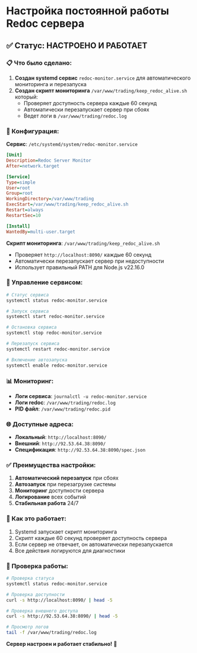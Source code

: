 # Настройка постоянной работы Redoc сервера

## ✅ Статус: НАСТРОЕНО И РАБОТАЕТ

### 📋 Что было сделано:

1. **Создан systemd сервис** `redoc-monitor.service` для автоматического мониторинга и перезапуска
2. **Создан скрипт мониторинга** `/var/www/trading/keep_redoc_alive.sh` который:
   - Проверяет доступность сервера каждые 60 секунд
   - Автоматически перезапускает сервер при сбоях
   - Ведет логи в `/var/www/trading/redoc.log`

### 🔧 Конфигурация:

**Сервис**: `/etc/systemd/system/redoc-monitor.service`
```ini
[Unit]
Description=Redoc Server Monitor
After=network.target

[Service]
Type=simple
User=root
Group=root
WorkingDirectory=/var/www/trading
ExecStart=/var/www/trading/keep_redoc_alive.sh
Restart=always
RestartSec=10

[Install]
WantedBy=multi-user.target
```

**Скрипт мониторинга**: `/var/www/trading/keep_redoc_alive.sh`
- Проверяет `http://localhost:8090/` каждые 60 секунд
- Автоматически перезапускает сервер при недоступности
- Использует правильный PATH для Node.js v22.16.0

### 🚀 Управление сервисом:

```bash
# Статус сервиса
systemctl status redoc-monitor.service

# Запуск сервиса
systemctl start redoc-monitor.service

# Остановка сервиса
systemctl stop redoc-monitor.service

# Перезапуск сервиса
systemctl restart redoc-monitor.service

# Включение автозапуска
systemctl enable redoc-monitor.service
```

### 📊 Мониторинг:

- **Логи сервиса**: `journalctl -u redoc-monitor.service`
- **Логи redoc**: `/var/www/trading/redoc.log`
- **PID файл**: `/var/www/trading/redoc.pid`

### 🌐 Доступные адреса:

- **Локальный**: `http://localhost:8090/`
- **Внешний**: `http://92.53.64.38:8090/`
- **Спецификация**: `http://92.53.64.38:8090/spec.json`

### ✅ Преимущества настройки:

1. **Автоматический перезапуск** при сбоях
2. **Автозапуск** при перезагрузке системы
3. **Мониторинг** доступности сервера
4. **Логирование** всех событий
5. **Стабильная работа** 24/7

### 🔄 Как это работает:

1. Systemd запускает скрипт мониторинга
2. Скрипт каждые 60 секунд проверяет доступность сервера
3. Если сервер не отвечает, он автоматически перезапускается
4. Все действия логируются для диагностики

### 📝 Проверка работы:

```bash
# Проверка статуса
systemctl status redoc-monitor.service

# Проверка доступности
curl -s http://localhost:8090/ | head -5

# Проверка внешнего доступа
curl -s http://92.53.64.38:8090/ | head -5

# Просмотр логов
tail -f /var/www/trading/redoc.log
```

**Сервер настроен и работает стабильно!** 🎉
